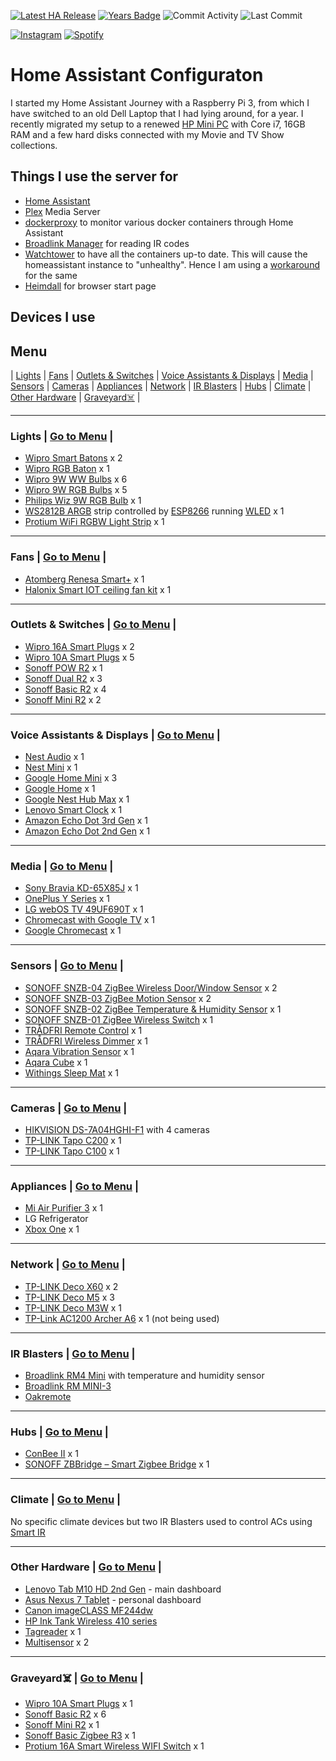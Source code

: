 [![Latest HA Release](https://img.shields.io/github/v/release/home-assistant/home-assistant?include_prereleases&label=Latest%20HA%20Version&logo=home-assistant)](https://github.com/home-assistant/home-assistant/releases/latest)
[![Years Badge](https://badges.pufler.dev/years/n00bcodr)](https://badges.pufler.dev)
![Commit Activity](https://img.shields.io/github/commit-activity/w/n00bcodr/homeassistant?color=red)
![Last Commit](https://img.shields.io/github/last-commit/n00bcodr/homeassistant?color=purple)

[![Instagram](https://img.shields.io/badge/Instagram-%23E4405F.svg?style=for-the-badge&logo=Instagram&logoColor=white)](https://www.instagram.com/pavanthanuj/)
[![Spotify](https://img.shields.io/badge/Spotify-1ED760?style=for-the-badge&logo=spotify&logoColor=white)](https://open.spotify.com/user/21eb7srfkhj4oefepym2q5cpq)
# Home Assistant Configuraton

I started my Home Assistant Journey with a Raspberry Pi 3, from which I have switched to an old Dell Laptop that I had lying around, for a year. I recently migrated my setup to a renewed [HP Mini PC](https://www.amazon.in/gp/product/B09RTMLB15) with Core i7, 16GB RAM and a few hard disks connected with my Movie and TV Show collections.


## Things I use the server for

* [Home Assistant](https://home-assistant.io/)
* [Plex](https://www.plex.tv/) Media Server
* [dockerproxy](https://github.com/Tecnativa/docker-socket-proxy) to monitor various docker containers through Home Assistant
* [Broadlink Manager](https://hub.docker.com/r/techblog/broadlinkmanager) for reading IR codes
* [Watchtower](https://github.com/containrrr/watchtower) to have all the containers up-to date. This will cause the homeassistant instance to "unhealthy". Hence I am using a [workaround](https://gist.github.com/HCanber/700b4a5c685b9b97fb4865de6eaff0f3) for the same
* [Heimdall](https://hub.docker.com/r/linuxserver/heimdall) for browser start page




## Devices I use

## <a name="menu">Menu</a>
 | [Lights](#lights) | [Fans](#fans) | [Outlets & Switches](#outlets) | [Voice Assistants & Displays](#smartspeakers) | [Media](#media) | [Sensors](#sensors) | [Cameras](#cameras) | [Appliances](#appliances) | [Network](#network) | [IR Blasters](#ir) | [Hubs](#hubs) | [Climate](#climate) | [Other Hardware](#other) | [Graveyard☠️](#graveyard) |

---

### <a name="lights">Lights</a> | [Go to Menu](#menu) |
- [Wipro Smart Batons](https://www.amazon.in/Batten-Compatible-Amazon-Google-Assistant/dp/B07P7JNQ56) x 2
- [Wipro RGB Baton](https://www.amazon.in/wipro-Million-Compatible-Assistant-DS22000/dp/B08D19X3LS) x 1
- [Wipro 9W WW Bulbs](https://www.amazon.in/gp/product/B07WZNNYDM) x 6
- [Wipro 9W RGB Bulbs](https://www.amazon.in/gp/product/B08C83HKJS) x 5
- [Philips Wiz 9W RGB Bulb](https://www.amazon.in/Philips-Connected-Dimmable-Compatible-Assistant/dp/B07XD8G2HR) x 1
- [WS2812B ARGB](https://cdn-shop.adafruit.com/datasheets/WS2812B.pdf) strip controlled by [ESP8266](https://www.espressif.com/en/products/socs/esp8266) running [WLED](https://github.com/Aircoookie/WLED) x 1
- [Protium WiFi RGBW Light Strip](https://www.amazon.in/gp/product/B081Z7L2V3) x 1
---

### <a name="fans">Fans</a> | [Go to Menu](#menu) |
- [Atomberg Renesa Smart+](https://atomberg.com/shop/ceiling-fans/atomberg-renesa-smart-plus-bldc-motor-with-remote-3-blade-ceiling-fan/) x 1
- [Halonix Smart IOT ceiling fan kit](https://www.amazon.in/gp/product/B07NBW5TT6/) x 1
---

### <a name="outlets">Outlets & Switches</a> | [Go to Menu](#menu) |
- [Wipro 16A Smart Plugs](https://www.amazon.in/Wipro-Monitoring-Appliances-Microwave-Conditioners/dp/B08HN9Q2SZ) x 2
- [Wipro 10A Smart Plugs](https://www.amazon.in/gp/product/B08HNB2FSH) x 5
- [Sonoff POW R2](https://sonoff.tech/product/diy-smart-switch/powr2/) x 1
- [Sonoff Dual R2](https://sonoff.tech/product/diy-smart-switch/dualr2/) x 3
- [Sonoff Basic R2](https://sonoff.tech/product/diy-smart-switch/basicr2/) x 4
- [Sonoff Mini R2](https://sonoff.tech/product/diy-smart-switch/minir2/) x 2


---
### <a name="smartspeakers">Voice Assistants & Displays</a> | [Go to Menu](#menu) |
- [Nest Audio](https://store.google.com/us/product/nest_audio) x 1
- [Nest Mini](https://store.google.com/us/product/google_nest_mini) x 1
- [Google Home Mini](https://www.flipkart.com/google-home-mini-assistant-smart-speaker/p/itm960a3af84a20b) x 3
- [Google Home](https://www.flipkart.com/google-home-assistant-smart-speaker/p/itm003b8619d4670) x 1
- [Google Nest Hub Max](https://store.google.com/us/product/google_nest_hub_max?hl=en-US) x 1
- [Lenovo Smart Clock](https://www.flipkart.com/lenovo-smart-clock-google-assistant-speaker/p/itm39f6a1348e45e) x 1
- [Amazon Echo Dot 3rd Gen](https://www.amazon.in/Echo-Dot-3rd-Gen/dp/B07PFFMP9P) x 1
- [Amazon Echo Dot 2nd Gen](https://www.amazon.in/Amazon-RS03QR-Echo-Dot-Black/dp/B072DR5HYL) x 1
---
### <a name="media">Media</a> | [Go to Menu](#menu) |
- [Sony Bravia KD-65X85J](https://www.sony.co.in/electronics/televisions/x85j-series) x 1
- [OnePlus Y Series](https://www.amazon.in/OnePlus-inches-Ready-Android-32Y1/dp/B08B42LWKN) x 1
- [LG webOS TV 49UF690T](https://www.lg.com/in/support/product/lg-49UF690T.ATR) x 1
- [Chromecast with Google TV](https://store.google.com/us/product/chromecast_google_tv?hl=en-US) x 1
- [Google Chromecast](https://store.google.com/us/product/chromecast?hl=en-GB) x 1

---
### <a name="sensors">Sensors</a> | [Go to Menu](#menu) |
- [SONOFF SNZB-04 ZigBee Wireless Door/Window Sensor](https://sonoff.tech/product/smart-home-security/snzb-04/) x 2
- [SONOFF SNZB-03 ZigBee Motion Sensor](https://sonoff.tech/product/smart-home-security/snzb-03/) x 2
- [SONOFF SNZB-02 ZigBee Temperature & Humidity Sensor](https://sonoff.tech/product/smart-home-security/snzb-02/) x 1
- [SONOFF SNZB-01 ZigBee Wireless Switch](https://sonoff.tech/product/smart-home-security/snzb-01/) x 1
- [TRÅDFRI Remote Control](https://www.ikea.com/in/en/p/tradfri-remote-control-60443127) x 1
- [TRÅDFRI Wireless Dimmer](https://www.ikea.com/in/en/p/tradfri-wireless-dimmer-white-90408599) x 1
- [Aqara Vibration Sensor](https://www.aqara.com/en/vibration_sensor.html) x 1
- [Aqara Cube](https://www.aqara.com/en/cube.html) x 1
- [Withings Sleep Mat](https://www.withings.com/us/en/sleep) x 1


---
### <a name="cameras">Cameras</a> | [Go to Menu](#menu) |
- [HIKVISION DS-7A04HGHI-F1](https://www.amazon.in/Hikvision-Upgraded-4Channel-DS-7A04HGHI-F1-Turbo/dp/B017WNRG5E) with 4 cameras
- [TP-LINK Tapo C200](https://www.amazon.in/gp/product/B07XLML2YS) x 1
- [TP-LINK Tapo C100](https://www.amazon.in/gp/product/B083V41T6M) x 1

---
### <a name="appliances">Appliances</a> | [Go to Menu](#menu) |
- [Mi Air Purifier 3](https://www.amazon.in/Mi-Purifier-Filter-Smart-Connectivity/dp/B0811VCGL5) x 1
- LG Refrigerator
- [Xbox One](https://en.wikipedia.org/wiki/Xbox_One) x 1
---
### <a name="network">Network</a> | [Go to Menu](#menu) |
- [TP-LINK Deco X60](https://www.amazon.in/gp/product/B08DYQLVPL) x 2
- [TP-LINK Deco M5](https://www.amazon.in/gp/product/B072BZ62QS) x 3
- [TP-LINK Deco M3W](https://www.amazon.in/gp/product/B07TT5752B) x 1
- [TP-Link AC1200 Archer A6](https://www.amazon.in/gp/product/B07W9KYT62) x 1 (not being used)
---

### <a name="ir">IR Blasters</a> | [Go to Menu](#menu) |
- [Broadlink RM4 Mini](https://www.amazon.in/gp/product/B0824486ZR) with temperature and humidity sensor
- [Broadlink RM MINI-3](https://www.amazon.in/gp/product/B076NRKR4B)
- [Oakremote](https://www.amazon.in/OAKTER-Oakremote-Universal-Compatibility-Conditioner/dp/B07T65KSLC)
---

### <a name="hubs">Hubs</a> | [Go to Menu](#menu) |

- [ConBee II](https://www.phoscon.de/en/conbee2) x 1
- [SONOFF ZBBridge – Smart Zigbee Bridge](https://itead.cc/product/sonoff-zbbridge/) x 1

---
### <a name="climate">Climate</a> | [Go to Menu](#menu) |

No specific climate devices but two IR Blasters used to control ACs  using [Smart IR](https://github.com/smartHomeHub/SmartIR)

---
### <a name="other">Other Hardware</a> | [Go to Menu](#menu) |
- [Lenovo Tab M10 HD 2nd Gen](https://www.amazon.in/gp/product/B08ZYT3MGD) - main dashboard
- [Asus Nexus 7 Tablet](https://www.gsmarena.com/asus_google_nexus_7-4850.php) - personal dashboard
- [Canon imageCLASS MF244dw](https://in.canon/en/support/imageCLASS%20MF244dw/model)
- [HP Ink Tank Wireless 410 series](https://support.hp.com/in-en/product/hp-ink-tank-wireless-410-series/16180953)
- [Tagreader](https://github.com/adonno/tagreader) x 1
- [Multisensor](https://esphome.io/cookbook/bruh.html) x 2

---
### <a name="graveyard">Graveyard☠️</a> | [Go to Menu](#menu) |
- [Wipro 10A Smart Plugs](https://www.amazon.in/gp/product/B08HNB2FSH) x 1
- [Sonoff Basic R2](https://sonoff.tech/product/diy-smart-switch/basicr2/) x 6
- [Sonoff Mini R2](https://sonoff.tech/product/diy-smart-switch/minir2/) x 1
- [Sonoff Basic Zigbee R3](https://sonoff.tech/product/diy-smart-switch/basiczbr3/) x 1
- [Protium 16A Smart Wireless WIFI Switch](https://www.amazon.in/gp/product/B07W81L1V4) x 1
